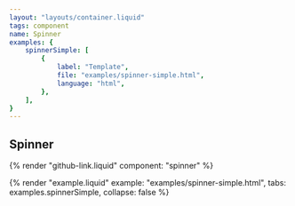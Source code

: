 ```yaml
---
layout: "layouts/container.liquid"
tags: component
name: Spinner
examples: {
    spinnerSimple: [
        {
            label: "Template",
            file: "examples/spinner-simple.html",
            language: "html",
        },
    ],
}
---
```

## Spinner

{% render "github-link.liquid" component: "spinner" %}

{% render "example.liquid" example: "examples/spinner-simple.html", tabs: examples.spinnerSimple, collapse: false %}
